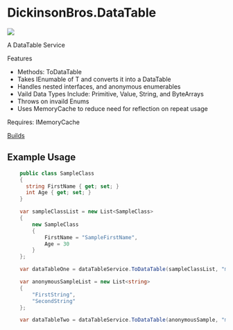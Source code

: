 # DickinsonBros.DataTable

<a href="https://www.nuget.org/packages/DickinsonBros.DataTable/">
    <img src="https://img.shields.io/nuget/v/DickinsonBros.DataTable">
</a>

A DataTable Service

Features
* Methods: ToDataTable
* Takes IEnumable of T and converts it into a DataTable
* Handles nested interfaces, and anonymous enumerables
* Vaild Data Types Include: Primitive, Value, String, and ByteArrays
* Throws on invaild Enums 
* Uses MemoryCache to reduce need for reflection on repeat usage

Requires: IMemoryCache

<a href="https://dev.azure.com/marksamdickinson/DickinsonBros/_build?definitionScope=%5CDickinsonBros.DataTable">Builds</a>

<h2>Example Usage</h2>

```C#
    public class SampleClass
    {
      string FirstName { get; set; }
      int Age { get; set; }
    }

    var sampleClassList = new List<SampleClass>
    {
        new SampleClass
        {
            FirstName = "SampleFirstName",
            Age = 30
        }
    };

    var dataTableOne = dataTableService.ToDataTable(sampleClassList, "mySampleTable");

    var anonymousSampleList = new List<string>
    {
        "FirstString",
        "SecondString"
    };

    var dataTableTwo = dataTableService.ToDataTable(anonymousSample, "myTable");

```
